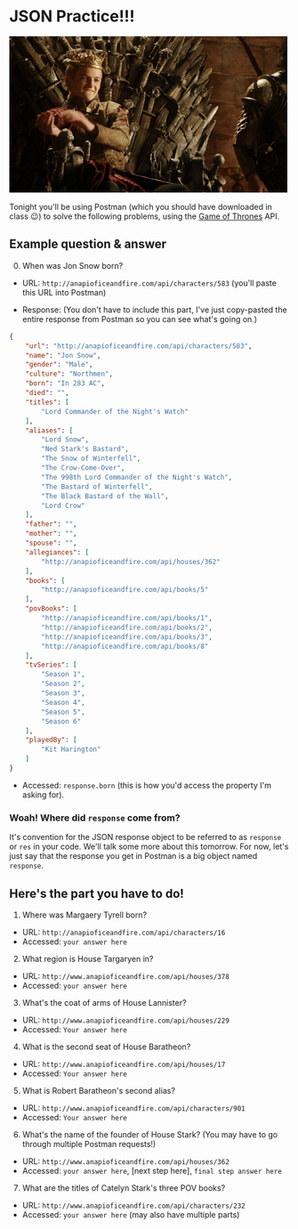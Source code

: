 # JSON Practice!!!

![clap](./assets/clap.gif)

Tonight you'll be using Postman (which you should have downloaded in class 😉) to solve the following problems, using the [Game of Thrones](https://anapioficeandfire.com/) API.

## Example question & answer

0. When was Jon Snow born?

- URL: `http://anapioficeandfire.com/api/characters/583` (you'll paste this URL into Postman)

- Response: (You don't have to include this part, I've just copy-pasted the entire response from Postman so you can see what's going on.)

```json
{
    "url": "http://anapioficeandfire.com/api/characters/583",
    "name": "Jon Snow",
    "gender": "Male",
    "culture": "Northmen",
    "born": "In 283 AC",
    "died": "",
    "titles": [
        "Lord Commander of the Night's Watch"
    ],
    "aliases": [
        "Lord Snow",
        "Ned Stark's Bastard",
        "The Snow of Winterfell",
        "The Crow-Come-Over",
        "The 998th Lord Commander of the Night's Watch",
        "The Bastard of Winterfell",
        "The Black Bastard of the Wall",
        "Lord Crow"
    ],
    "father": "",
    "mother": "",
    "spouse": "",
    "allegiances": [
        "http://anapioficeandfire.com/api/houses/362"
    ],
    "books": [
        "http://anapioficeandfire.com/api/books/5"
    ],
    "povBooks": [
        "http://anapioficeandfire.com/api/books/1",
        "http://anapioficeandfire.com/api/books/2",
        "http://anapioficeandfire.com/api/books/3",
        "http://anapioficeandfire.com/api/books/8"
    ],
    "tvSeries": [
        "Season 1",
        "Season 2",
        "Season 3",
        "Season 4",
        "Season 5",
        "Season 6"
    ],
    "playedBy": [
        "Kit Harington"
    ]
}
```

- Accessed: `response.born` (this is how you'd access the property I'm asking for).

### Woah! Where did `response` come from?

It's convention for the JSON response object to be referred to as `response` or `res` in your code. We'll talk some more about this tomorrow. For now, let's just say that the response you get in Postman is a big object named `response`. 

## Here's the part you have to do!

1. Where was Margaery Tyrell born?

- URL: `http://anapioficeandfire.com/api/characters/16`
- Accessed: `your answer here`

2. What region is House Targaryen in?

- URL: `http://www.anapioficeandfire.com/api/houses/378`
- Accessed: `your answer here`

3. What's the coat of arms of House Lannister?

- URL: `http://www.anapioficeandfire.com/api/houses/229`
- Accessed: `Your answer here`

4. What is the second seat of House Baratheon?

- URL: `http://www.anapioficeandfire.com/api/houses/17`
- Accessed: `Your answer here`

5. What is Robert Baratheon's second alias?

- URL: `http://www.anapioficeandfire.com/api/characters/901`
- Accessed: `Your answer here`

6. What's the name of the founder of House Stark? (You may have to go through multiple Postman requests!)

- URL: `http://www.anapioficeandfire.com/api/houses/362`
- Accessed: `your answer here`, [next step here], `final step answer here`

7. What are the titles of Catelyn Stark's three POV books?

- URL: `http://www.anapioficeandfire.com/api/characters/232`
- Accessed: `your answer here` (may also have multiple parts)
